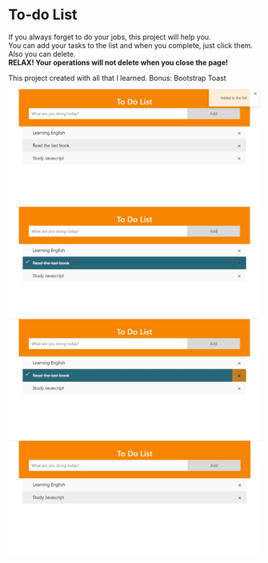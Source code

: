 # To-do List

If you always forget to do your jobs, this project will help you.\
You can add your tasks to the list and when you complete, just click them. Also you can delete.\
**RELAX! Your operations will not delete when you close the page!**

This project created with all that I learned. Bonus: Bootstrap Toast

![add the list](todo-1.jpg)
![complete the task](todo-2.jpg)
![delete the task](todo-3.jpg)
![final](todo-4.jpg)